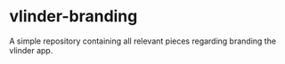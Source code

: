 # vlinder-branding

A simple repository containing all relevant pieces regarding branding the vlinder app.
